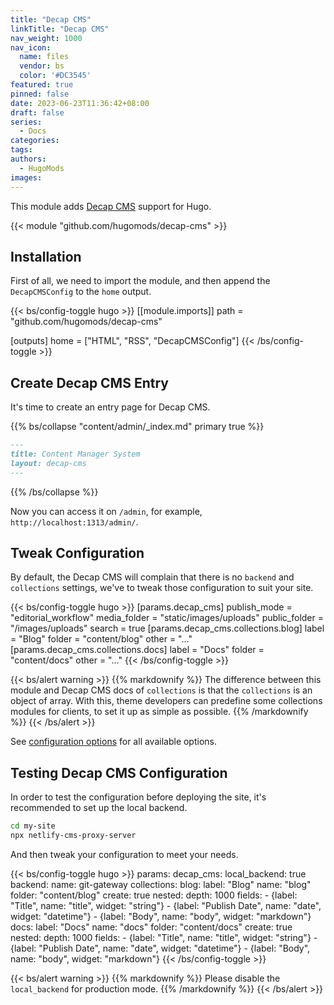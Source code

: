 ```yaml
---
title: "Decap CMS"
linkTitle: "Decap CMS"
nav_weight: 1000
nav_icon:
  name: files
  vendor: bs
  color: '#DC3545'
featured: true
pinned: false
date: 2023-06-23T11:36:42+08:00
draft: false
series:
  - Docs
categories:
tags:
authors:
  - HugoMods
images:
---
```


This module adds [Decap CMS](https://decapcms.org/) support for Hugo.

<!--more-->

{{< module "github.com/hugomods/decap-cms" >}}

## Installation

First of all, we need to import the module, and then append the `DecapCMSConfig` to the `home` output.

{{< bs/config-toggle hugo >}}
[[module.imports]]
path = "github.com/hugomods/decap-cms"

[outputs]
home = ["HTML", "RSS", "DecapCMSConfig"]
{{< /bs/config-toggle >}}

## Create Decap CMS Entry

It's time to create an entry page for Decap CMS.

{{% bs/collapse "content/admin/_index.md" primary true %}}
```markdown
---
title: Content Manager System
layout: decap-cms
---
```
{{% /bs/collapse %}}

Now you can access it on `/admin`, for example, `http://localhost:1313/admin/`.

## Tweak Configuration

By default, the Decap CMS will complain that there is no `backend` and `collections` settings, we've to tweak those configuration to suit your site.

{{< bs/config-toggle hugo >}}
[params.decap_cms]
publish_mode = "editorial_workflow"
media_folder = "static/images/uploads"
public_folder = "/images/uploads"
search = true
[params.decap_cms.collections.blog]
label = "Blog"
folder = "content/blog"
other = "..."
[params.decap_cms.collections.docs]
label = "Docs"
folder = "content/docs"
other = "..."
{{< /bs/config-toggle >}}

{{< bs/alert warning >}}
{{% markdownify %}}
The difference between this module and Decap CMS docs of `collections` is that the `collections` is an object of array.
With this, theme developers can predefine some collections modules for clients, to set it up as simple as possible.
{{% /markdownify %}}
{{< /bs/alert >}}

See [configuration options](https://decapcms.org/docs/configuration-options/) for all available options.

## Testing Decap CMS Configuration

In order to test the configuration before deploying the site, it's recommended to set up the local backend.

```sh
cd my-site
npx netlify-cms-proxy-server
```

And then tweak your configuration to meet your needs.

{{< bs/config-toggle hugo >}}
params:
  decap_cms:
    local_backend: true
    backend:
      name: git-gateway
    collections:
      blog:
        label: "Blog"
        name: "blog"
        folder: "content/blog"
        create: true
        nested:
          depth: 1000
        fields:
          - {label: "Title", name: "title", widget: "string"}
          - {label: "Publish Date", name: "date", widget: "datetime"}
          - {label: "Body", name: "body", widget: "markdown"}
      docs:
        label: "Docs"
        name: "docs"
        folder: "content/docs"
        create: true
        nested:
          depth: 1000
        fields:
          - {label: "Title", name: "title", widget: "string"}
          - {label: "Publish Date", name: "date", widget: "datetime"}
          - {label: "Body", name: "body", widget: "markdown"}
{{< /bs/config-toggle >}}

{{< bs/alert warning >}}
{{% markdownify %}}
Please disable the `local_backend` for production mode.
{{% /markdownify %}}
{{< /bs/alert >}}
